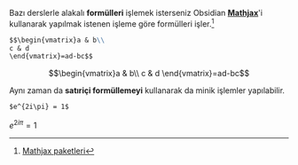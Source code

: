 Bazı derslerle alakalı **formülleri** işlemek isterseniz Obsidian [**Mathjax**](http://docs.mathjax.org/en/latest/basic/mathjax.html)'i kullanarak yapılmak istenen işleme göre formülleri işler.[^1]

```md
$$\begin{vmatrix}a & b\\
c & d
\end{vmatrix}=ad-bc$$
```

$$\begin{vmatrix}a & b\\
c & d
\end{vmatrix}=ad-bc$$

Aynı zaman da **satıriçi formüllemeyi** kullanarak da minik işlemler yapılabilir.
```md
$e^{2i\pi} = 1$
```
$e^{2i\pi} = 1$

[^1]:[Mathjax paketleri](http://docs.mathjax.org/en/latest/input/tex/extensions/index.html)